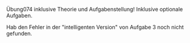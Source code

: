 Übung074 inklusive Theorie und Aufgabenstellung! Inklusive optionale Aufgaben.

Hab den Fehler in der "intelligenten Version" von Aufgabe 3 noch nicht gefunden.

